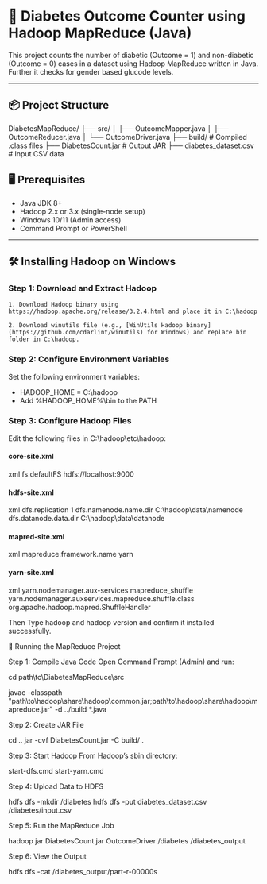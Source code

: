 # 🧮 Diabetes Outcome Counter using Hadoop MapReduce (Java)

This project counts the number of diabetic (Outcome = 1) and non-diabetic (Outcome = 0) cases in a dataset using Hadoop MapReduce written in Java. Further it checks for gender based glucode levels.

---
## 📦 Project Structure


DiabetesMapReduce/
├── src/
│   ├── OutcomeMapper.java
│   ├── OutcomeReducer.java
│   └── OutcomeDriver.java
├── build/                  # Compiled .class files
├── DiabetesCount.jar       # Output JAR
├── diabetes_dataset.csv    # Input CSV data


## 🖥 Prerequisites

- Java JDK 8+
- Hadoop 2.x or 3.x (single-node setup)
- Windows 10/11 (Admin access)
- Command Prompt or PowerShell

---

## 🛠 Installing Hadoop on Windows

### Step 1: Download and Extract Hadoop
    1. Download Hadoop binary using https://hadoop.apache.org/release/3.2.4.html and place it in C:\hadoop

    2. Download winutils file (e.g., [WinUtils Hadoop binary](https://github.com/cdarlint/winutils) for Windows) and replace bin folder in C:\hadoop.
    

### Step 2: Configure Environment Variables
Set the following environment variables:

- HADOOP_HOME = C:\hadoop
- Add %HADOOP_HOME%\bin to the PATH

### Step 3: Configure Hadoop Files

Edit the following files in C:\hadoop\etc\hadoop:

#### core-site.xml
xml
<configuration>
  <property>
    <name>fs.defaultFS</name>
    <value>hdfs://localhost:9000</value>
  </property>
</configuration>

#### hdfs-site.xml

xml
<configuration>
    <property>
        <name>dfs.replication</name>
        <value>1</value>
    </property><property>
        <name>dfs.namenode.name.dir</name>
        <value>C:\hadoop\data\namenode</value>
    </property><property>
        <name>dfs.datanode.data.dir</name>
        <value>C:\hadoop\data\datanode</value>
    </property>
</configuration>

#### mapred-site.xml
xml
<configuration>
  <property>
    <name>mapreduce.framework.name</name>
    <value>yarn</value>
  </property>
</configuration>


#### yarn-site.xml
xml
<configuration>
  <property>
    <name>yarn.nodemanager.aux-services</name>
    <value>mapreduce_shuffle</value>
  </property>
  <property>
    <name>yarn.nodemanager.auxservices.mapreduce.shuffle.class</name>
    <value>org.apache.hadoop.mapred.ShuffleHandler</value>
</property>
</configuration>


Then Type hadoop and hadoop version and confirm it installed successfully.


🚀 Running the MapReduce Project


Step 1: Compile Java Code
Open Command Prompt (Admin) and run:

cd path\to\DiabetesMapReduce\src

javac -classpath "path\to\hadoop\share\hadoop\common\.jar;path\to\hadoop\share\hadoop\mapreduce\.jar" -d ../build *.java


Step 2: Create JAR File

cd ..
jar -cvf DiabetesCount.jar -C build/ .


Step 3: Start Hadoop
From Hadoop’s sbin directory:

start-dfs.cmd
start-yarn.cmd


Step 4: Upload Data to HDFS

hdfs dfs -mkdir /diabetes
hdfs dfs -put diabetes_dataset.csv /diabetes/input.csv

Step 5: Run the MapReduce Job

hadoop jar DiabetesCount.jar OutcomeDriver /diabetes /diabetes_output


Step 6: View the Output

hdfs dfs -cat /diabetes_output/part-r-00000s